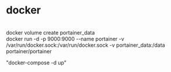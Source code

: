 # docker<br>
<br>
docker volume create portainer_data<br>
docker run -d -p 9000:9000 --name portainer -v /var/run/docker.sock:/var/run/docker.sock -v portainer_data:/data portainer/portainer<br>

"docker-compose -d up"

